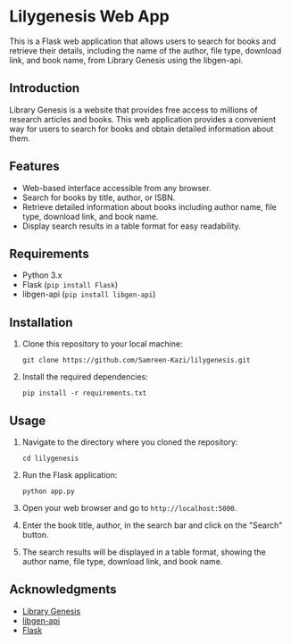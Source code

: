 # Lilygenesis Web App

This is a Flask web application that allows users to search for books and retrieve their details, including the name of the author, file type, download link, and book name, from Library Genesis using the libgen-api.

## Introduction

Library Genesis is a website that provides free access to millions of research articles and books. This web application provides a convenient way for users to search for books and obtain detailed information about them.

## Features

- Web-based interface accessible from any browser.
- Search for books by title, author, or ISBN.
- Retrieve detailed information about books including author name, file type, download link, and book name.
- Display search results in a table format for easy readability.

## Requirements

- Python 3.x
- Flask (`pip install Flask`)
- libgen-api (`pip install libgen-api`)

## Installation

1. Clone this repository to your local machine:

    ```
    git clone https://github.com/Samreen-Kazi/lilygenesis.git
    ```

2. Install the required dependencies:

    ```
    pip install -r requirements.txt
    ```

## Usage

1. Navigate to the directory where you cloned the repository:

    ```
    cd lilygenesis
    ```

2. Run the Flask application:

    ```
    python app.py
    ```

3. Open your web browser and go to `http://localhost:5000`.
4. Enter the book title, author, in the search bar and click on the "Search" button.
5. The search results will be displayed in a table format, showing the author name, file type, download link, and book name.

## Acknowledgments

- [Library Genesis](http://libgen.rs/)
- [libgen-api](https://pypi.org/project/libgen-api/)
- [Flask](https://flask.palletsprojects.com/)

